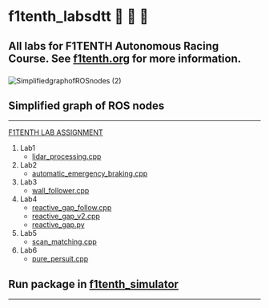 # f1tenth_labsdtt :rocket: :rocket: :rocket:
## All labs for F1TENTH Autonomous Racing Course. See [f1tenth.org](https://f1tenth.org/learn.html) for more information.
### 
![SimplifiedgraphofROSnodes (2)](https://user-images.githubusercontent.com/69444682/127967385-86c770c9-c32e-49d5-9a93-d8b14ffd4d60.png)

## Simplified graph of ROS nodes
___
[F1TENTH LAB ASSIGNMENT](https://github.com/Dieptranivsr/f1tenth_labsdtt/tree/main/f1tenth_labs)
1. Lab1 
   - [lidar_processing.cpp](https://github.com/Dieptranivsr/f1tenth_labsdtt/blob/main/f1tenth_simulator/node/lidar_processing.cpp)
2. Lab2 
   - [automatic_emergency_braking.cpp](https://github.com/Dieptranivsr/f1tenth_labsdtt/blob/main/f1tenth_simulator/node/automatic_emergency_braking.cpp)
3. Lab3 
   - [wall_follower.cpp](https://github.com/Dieptranivsr/f1tenth_labsdtt/blob/main/f1tenth_simulator/node/wall_follower.cpp)
4. Lab4
   - [reactive_gap_follow.cpp](https://github.com/Dieptranivsr/f1tenth_labsdtt/blob/main/f1tenth_simulator/node/reactive_gap_follow.cpp)
   - [reactive_gap_v2.cpp](https://github.com/Dieptranivsr/f1tenth_labsdtt/blob/main/f1tenth_simulator/node/reactive_gap_v2.cpp)
   - [reactive_gap.py](https://github.com/Dieptranivsr/f1tenth_labsdtt/blob/main/f1tenth_simulator/node/reactive_gap.py)
5. Lab5
   - [scan_matching.cpp](https://github.com/Dieptranivsr/f1tenth_labsdtt/blob/main/f1tenth_simulator/node/scan_match.cpp)
6. Lab6
   - [pure_persuit.cpp](https://github.com/Dieptranivsr/f1tenth_labsdtt/blob/main/f1tenth_simulator/node/pure_pursuit.cpp)


## Run package in [f1tenth_simulator](https://github.com/Dieptranivsr/f1tenth_labsdtt/tree/main/f1tenth_simulator/launch)
___
